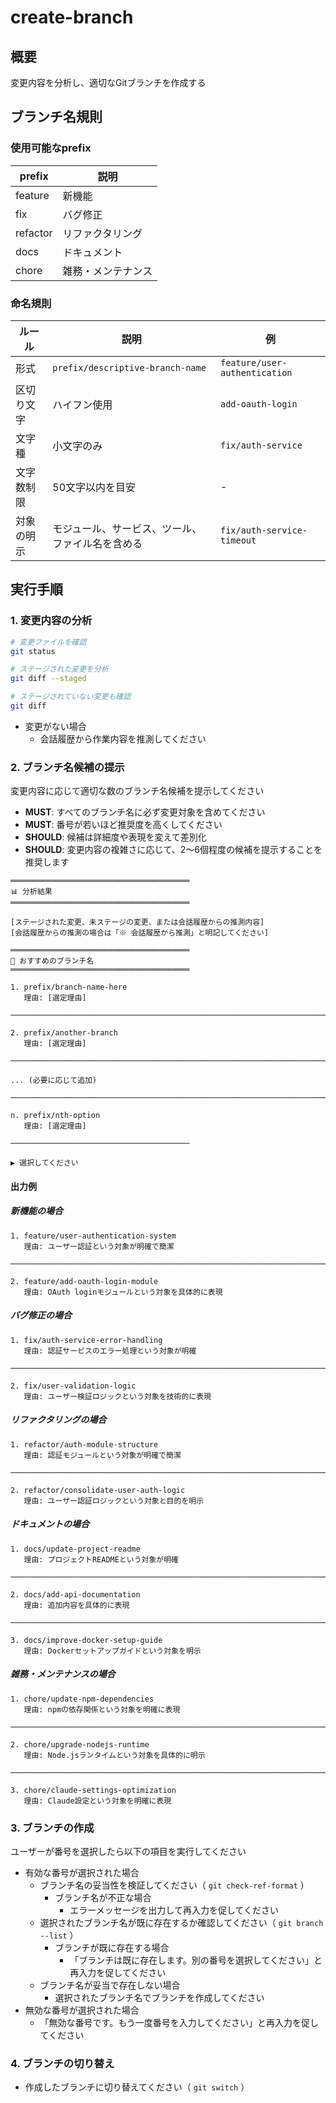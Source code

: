 # create-branch

## 概要

変更内容を分析し、適切なGitブランチを作成する

## ブランチ名規則

### 使用可能なprefix

| prefix | 説明 |
|---|---|
| feature | 新機能 |
| fix | バグ修正 |
| refactor | リファクタリング |
| docs | ドキュメント |
| chore | 雑務・メンテナンス |

### 命名規則

| ルール | 説明 | 例 |
|---|---|---|
| 形式 | `prefix/descriptive-branch-name` | `feature/user-authentication` |
| 区切り文字 | ハイフン使用 | `add-oauth-login` |
| 文字種 | 小文字のみ | `fix/auth-service` |
| 文字数制限 | 50文字以内を目安 | - |
| 対象の明示 | モジュール、サービス、ツール、ファイル名を含める | `fix/auth-service-timeout` |

## 実行手順

### 1. 変更内容の分析

```bash
# 変更ファイルを確認
git status

# ステージされた変更を分析
git diff --staged

# ステージされていない変更も確認
git diff
```

- 変更がない場合
  - 会話履歴から作業内容を推測してください

### 2. ブランチ名候補の提示

変更内容に応じて適切な数のブランチ名候補を提示してください

- **MUST**: すべてのブランチ名に必ず変更対象を含めてください
- **MUST**: 番号が若いほど推奨度を高くしてください
- **SHOULD**: 候補は詳細度や表現を変えて差別化
- **SHOULD**: 変更内容の複雑さに応じて、2〜6個程度の候補を提示することを推奨します

```text
════════════════════════════════════════
📊 分析結果
════════════════════════════════════════

[ステージされた変更、未ステージの変更、または会話履歴からの推測内容]
[会話履歴からの推測の場合は「※ 会話履歴から推測」と明記してください]

════════════════════════════════════════
🔀 おすすめのブランチ名
════════════════════════════════════════

1. prefix/branch-name-here
   理由: [選定理由]

────────────────────────────────────────────────────────────────────────────────

2. prefix/another-branch
   理由: [選定理由]

────────────────────────────────────────────────────────────────────────────────

... (必要に応じて追加)

────────────────────────────────────────────────────────────────────────────────

n. prefix/nth-option
   理由: [選定理由]

────────────────────────────────────────

▶ 選択してください
```

#### 出力例

##### 新機能の場合

```text
1. feature/user-authentication-system
   理由: ユーザー認証という対象が明確で簡潔

────────────────────────────────────────────────────────────────────────────────

2. feature/add-oauth-login-module
   理由: OAuth loginモジュールという対象を具体的に表現
```

##### バグ修正の場合

```text
1. fix/auth-service-error-handling
   理由: 認証サービスのエラー処理という対象が明確

────────────────────────────────────────────────────────────────────────────────

2. fix/user-validation-logic
   理由: ユーザー検証ロジックという対象を技術的に表現
```

##### リファクタリングの場合

```text
1. refactor/auth-module-structure
   理由: 認証モジュールという対象が明確で簡潔

────────────────────────────────────────────────────────────────────────────────

2. refactor/consolidate-user-auth-logic
   理由: ユーザー認証ロジックという対象と目的を明示
```

##### ドキュメントの場合

```text
1. docs/update-project-readme
   理由: プロジェクトREADMEという対象が明確

────────────────────────────────────────────────────────────────────────────────

2. docs/add-api-documentation
   理由: 追加内容を具体的に表現

────────────────────────────────────────────────────────────────────────────────

3. docs/improve-docker-setup-guide
   理由: Dockerセットアップガイドという対象を明示
```

##### 雑務・メンテナンスの場合

```text
1. chore/update-npm-dependencies
   理由: npmの依存関係という対象を明確に表現

────────────────────────────────────────────────────────────────────────────────

2. chore/upgrade-nodejs-runtime
   理由: Node.jsランタイムという対象を具体的に明示

────────────────────────────────────────────────────────────────────────────────

3. chore/claude-settings-optimization
   理由: Claude設定という対象を明確に表現
```

### 3. ブランチの作成

ユーザーが番号を選択したら以下の項目を実行してください

- 有効な番号が選択された場合
  - ブランチ名の妥当性を検証してください（ `git check-ref-format` ）
    - ブランチ名が不正な場合
      - エラーメッセージを出力して再入力を促してください
  - 選択されたブランチ名が既に存在するか確認してください（ `git branch --list` ）
    - ブランチが既に存在する場合
      - 「ブランチは既に存在します。別の番号を選択してください」と再入力を促してください
  - ブランチ名が妥当で存在しない場合
    - 選択されたブランチ名でブランチを作成してください
- 無効な番号が選択された場合
  - 「無効な番号です。もう一度番号を入力してください」と再入力を促してください

### 4. ブランチの切り替え

- 作成したブランチに切り替えてください（ `git switch` ）
